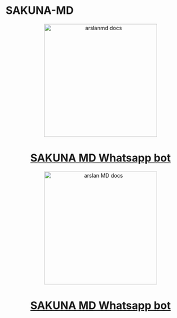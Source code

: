 # SAKUNA-MD
  <p align="center">  
  <a href="https://files.catbox.moe/k64961.jpg">
    <img alt="arslanmd docs" height="300" src="https://files.catbox.moe/k64961.jpg">
    <h1 align="center">SAKUNA MD Whatsapp bot</h1>
  </a>
</p>
<p align="center">
  
  <p align="center">  
  <a href="https://files.catbox.moe/szjn9h.mp4">
    <img alt="arslan MD docs" height="300" src="https://files.catbox.moe/szjn9h.mp4">
    <h1 align="center">SAKUNA MD Whatsapp bot</h1>
  </a>
</p>
   
<p align="center">

